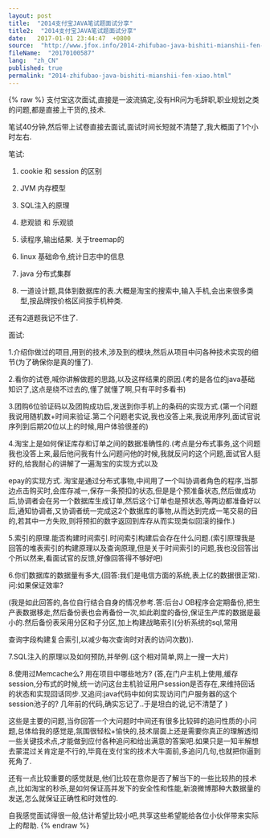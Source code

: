 ```yaml
---
layout: post
title:  "2014支付宝JAVA笔试题面试分享"
title2:  "2014支付宝JAVA笔试题面试分享"
date:   2017-01-01 23:44:47  +0800
source:  "http://www.jfox.info/2014-zhifubao-java-bishiti-mianshii-fen-xiao.html"
fileName:  "20170100587"
lang:  "zh_CN"
published: true
permalink: "2014-zhifubao-java-bishiti-mianshii-fen-xiao.html"
---
```

{% raw %}
支付宝这次面试,直接是一波流搞定,没有HR问为毛辞职,职业规划之类的问题,都是直接上干货的,技术.

笔试40分钟,然后带上试卷直接去面试,面试时间长短就不清楚了,我大概面了1个小时左右.

笔试:

1. cookie 和 session 的区别

2. JVM 内存模型

3. SQL注入的原理

4. 悲观锁 和 乐观锁

5. 读程序,输出结果. 关于treemap的

6. linux 基础命令,统计日志中的信息

7. java 分布式集群

8. 一道设计题,具体到数据库的表.大概是淘宝的搜索中,输入手机,会出来很多类型,按品牌按价格区间按手机种类.

还有2道题我记不住了.

面试:

1.介绍你做过的项目,用到的技术,涉及到的模块,然后从项目中问各种技术实现的细节(为了确保你是真的懂了).

2.看你的试卷,喊你讲解做题的思路,以及这样结果的原因.(考的是各位的java基础知识了,这点是绕不过去的,懂了就懂了啊,只有平时多看书)

3.团购6位验证码以及团购成功后,发送到你手机上的条码的实现方式.(第一个问题我说用随机数+时间来验证.第二个问题老实说,我也没答上来,我说用序列,面试官说序列到后期20位以上的时候,用户体验很差的)

4.淘宝上是如何保证库存和订单之间的数据准确性的.(考点是分布式事务,这个问题我也没答上来,最后他问我有什么问题问他的时候,我就反问的这个问题,面试官人挺好的,给我耐心的讲解了一遍淘宝的实现方式以及

epay的实现方式. 淘宝是通过分布式事物,中间用了一个叫协调者角色的程序,当那边点击购买时,会库存减一,保存一条预扣的状态,但是是个预准备状态,然后做成功后,协调者会在另一个数据库生成订单,然后这个订单也是预状态,等两边都准备好以后,通知协调者,又协调者统一完成这2个数据库的事物,从而达到完成一笔交易的目的,若其中一方失败,则将预扣的数字返回到库存从而实现类似回滚的操作.)

5.索引的原理.能否构建时间索引.时间索引构建后会存在什么问题.(索引原理我是回答的堆表索引的构建原理以及查询原理,但是关于时间索引的问题,我也没回答出个所以然来,看面试官的反馈,好像回答得不够好吧)

6.你们数据库的数据量有多大,(回答:我们是电信方面的系统,表上亿的数据很正常).问:如果保证效率?

(我是如此回答的,各位自行结合自身的情况参考.答:后台J OB程序会定期备份,把生产表数据移走,然后备份表也会再备份一次,如此剃度的备份,保证生产库的数据是最小的.然后备份表采用分区和子分区,加上构建战略索引(分析系统的sql,常用

查询字段构建复合索引,以减少每次查询时对表的访问次数)).

7.SQL注入的原理以及如何预防,并举例.(这个相对简单,网上一搜一大片)

8.使用过Memcache么? 用在项目中哪些地方? (答,在门户主机上使用,缓存session,分布式的时候,统一访问这台主机验证用户session是否存在,来维持回话的状态和实现回话同步.又追问:java代码中如何实现访问门户服务器的这个session池子的? 几年前的代码,确实忘记了..于是坦白的说,记不清楚了 )

这些是主要的问题,当你回答一个大问题时中间还有很多比较碎的追问性质的小问题,总体给我的感觉是,氛围很轻松+愉快的,技术层面上还是需要你真正的理解透彻一些关键技术点,才能做到应付各种追问和给出满意的答案吧.如果只是一知半解想去蒙混过关肯定是不行的,毕竟在支付宝的技术大牛面前,多追问几句,也就把你逼到死角了.

还有一点比较重要的感觉就是,他们比较在意你是否了解当下的一些比较热的技术点,比如淘宝的秒杀,是如何保证高并发下的安全性和性能,新浪微博那种大数据量的发送,怎么就保证正确性和时效性的.

自我感觉面试得很一般,估计希望比较小吧,共享这些希望能给各位小伙伴带来实际上的帮助.
{% endraw %}
